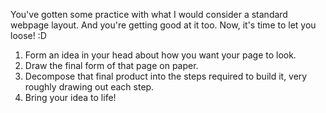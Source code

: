 You've gotten some practice with what I would consider a standard webpage layout. And you're getting good at it too. Now, it's time to let you loose! :D

1. Form an idea in your head about how you want your page to look.
2. Draw the final form of that page on paper.
3. Decompose that final product into the steps required to build it, very roughly drawing out each step.
4. Bring your idea to life!